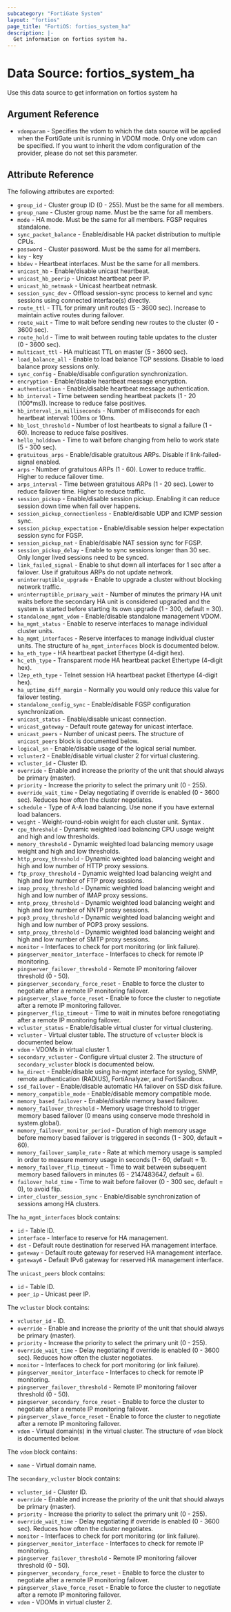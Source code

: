 ```yaml
---
subcategory: "FortiGate System"
layout: "fortios"
page_title: "FortiOS: fortios_system_ha"
description: |-
  Get information on fortios system ha.
---
```


# Data Source: fortios_system_ha
Use this data source to get information on fortios system ha

## Argument Reference


* `vdomparam` - Specifies the vdom to which the data source will be applied when the FortiGate unit is running in VDOM mode. Only one vdom can be specified. If you want to inherit the vdom configuration of the provider, please do not set this parameter.


## Attribute Reference

The following attributes are exported:

* `group_id` - Cluster group ID  (0 - 255). Must be the same for all members.
* `group_name` - Cluster group name. Must be the same for all members.
* `mode` - HA mode. Must be the same for all members. FGSP requires standalone.
* `sync_packet_balance` - Enable/disable HA packet distribution to multiple CPUs.
* `password` - Cluster password. Must be the same for all members.
* `key` - key
* `hbdev` - Heartbeat interfaces. Must be the same for all members.
* `unicast_hb` - Enable/disable unicast heartbeat.
* `unicast_hb_peerip` - Unicast heartbeat peer IP.
* `unicast_hb_netmask` - Unicast heartbeat netmask.
* `session_sync_dev` - Offload session-sync process to kernel and sync sessions using connected interface(s) directly.
* `route_ttl` - TTL for primary unit routes (5 - 3600 sec). Increase to maintain active routes during failover.
* `route_wait` - Time to wait before sending new routes to the cluster (0 - 3600 sec).
* `route_hold` - Time to wait between routing table updates to the cluster (0 - 3600 sec).
* `multicast_ttl` - HA multicast TTL on master (5 - 3600 sec).
* `load_balance_all` - Enable to load balance TCP sessions. Disable to load balance proxy sessions only.
* `sync_config` - Enable/disable configuration synchronization.
* `encryption` - Enable/disable heartbeat message encryption.
* `authentication` - Enable/disable heartbeat message authentication.
* `hb_interval` - Time between sending heartbeat packets (1 - 20 (100*ms)). Increase to reduce false positives.
* `hb_interval_in_milliseconds` - Number of milliseconds for each heartbeat interval: 100ms or 10ms.
* `hb_lost_threshold` - Number of lost heartbeats to signal a failure (1 - 60). Increase to reduce false positives.
* `hello_holddown` - Time to wait before changing from hello to work state (5 - 300 sec).
* `gratuitous_arps` - Enable/disable gratuitous ARPs. Disable if link-failed-signal enabled.
* `arps` - Number of gratuitous ARPs (1 - 60). Lower to reduce traffic. Higher to reduce failover time.
* `arps_interval` - Time between gratuitous ARPs  (1 - 20 sec). Lower to reduce failover time. Higher to reduce traffic.
* `session_pickup` - Enable/disable session pickup. Enabling it can reduce session down time when fail over happens.
* `session_pickup_connectionless` - Enable/disable UDP and ICMP session sync.
* `session_pickup_expectation` - Enable/disable session helper expectation session sync for FGSP.
* `session_pickup_nat` - Enable/disable NAT session sync for FGSP.
* `session_pickup_delay` - Enable to sync sessions longer than 30 sec. Only longer lived sessions need to be synced.
* `link_failed_signal` - Enable to shut down all interfaces for 1 sec after a failover. Use if gratuitous ARPs do not update network.
* `uninterruptible_upgrade` - Enable to upgrade a cluster without blocking network traffic.
* `uninterruptible_primary_wait` - Number of minutes the primary HA unit waits before the secondary HA unit is considered upgraded and the system is started before starting its own upgrade (1 - 300, default = 30).
* `standalone_mgmt_vdom` - Enable/disable standalone management VDOM.
* `ha_mgmt_status` - Enable to reserve interfaces to manage individual cluster units.
* `ha_mgmt_interfaces` - Reserve interfaces to manage individual cluster units. The structure of `ha_mgmt_interfaces` block is documented below.
* `ha_eth_type` - HA heartbeat packet Ethertype (4-digit hex).
* `hc_eth_type` - Transparent mode HA heartbeat packet Ethertype (4-digit hex).
* `l2ep_eth_type` - Telnet session HA heartbeat packet Ethertype (4-digit hex).
* `ha_uptime_diff_margin` - Normally you would only reduce this value for failover testing.
* `standalone_config_sync` - Enable/disable FGSP configuration synchronization.
* `unicast_status` - Enable/disable unicast connection.
* `unicast_gateway` - Default route gateway for unicast interface.
* `unicast_peers` - Number of unicast peers. The structure of `unicast_peers` block is documented below.
* `logical_sn` - Enable/disable usage of the logical serial number.
* `vcluster2` - Enable/disable virtual cluster 2 for virtual clustering.
* `vcluster_id` - Cluster ID.
* `override` - Enable and increase the priority of the unit that should always be primary (master).
* `priority` - Increase the priority to select the primary unit (0 - 255).
* `override_wait_time` - Delay negotiating if override is enabled (0 - 3600 sec). Reduces how often the cluster negotiates.
* `schedule` - Type of A-A load balancing. Use none if you have external load balancers.
* `weight` - Weight-round-robin weight for each cluster unit. Syntax <priority> <weight>.
* `cpu_threshold` - Dynamic weighted load balancing CPU usage weight and high and low thresholds.
* `memory_threshold` - Dynamic weighted load balancing memory usage weight and high and low thresholds.
* `http_proxy_threshold` - Dynamic weighted load balancing weight and high and low number of HTTP proxy sessions.
* `ftp_proxy_threshold` - Dynamic weighted load balancing weight and high and low number of FTP proxy sessions.
* `imap_proxy_threshold` - Dynamic weighted load balancing weight and high and low number of IMAP proxy sessions.
* `nntp_proxy_threshold` - Dynamic weighted load balancing weight and high and low number of NNTP proxy sessions.
* `pop3_proxy_threshold` - Dynamic weighted load balancing weight and high and low number of POP3 proxy sessions.
* `smtp_proxy_threshold` - Dynamic weighted load balancing weight and high and low number of SMTP proxy sessions.
* `monitor` - Interfaces to check for port monitoring (or link failure).
* `pingserver_monitor_interface` - Interfaces to check for remote IP monitoring.
* `pingserver_failover_threshold` - Remote IP monitoring failover threshold (0 - 50).
* `pingserver_secondary_force_reset` - Enable to force the cluster to negotiate after a remote IP monitoring failover.
* `pingserver_slave_force_reset` - Enable to force the cluster to negotiate after a remote IP monitoring failover.
* `pingserver_flip_timeout` - Time to wait in minutes before renegotiating after a remote IP monitoring failover.
* `vcluster_status` - Enable/disable virtual cluster for virtual clustering.
* `vcluster` - Virtual cluster table. The structure of `vcluster` block is documented below.
* `vdom` - VDOMs in virtual cluster 1.
* `secondary_vcluster` - Configure virtual cluster 2. The structure of `secondary_vcluster` block is documented below.
* `ha_direct` - Enable/disable using ha-mgmt interface for syslog, SNMP, remote authentication (RADIUS), FortiAnalyzer, and FortiSandbox.
* `ssd_failover` - Enable/disable automatic HA failover on SSD disk failure.
* `memory_compatible_mode` - Enable/disable memory compatible mode.
* `memory_based_failover` - Enable/disable memory based failover.
* `memory_failover_threshold` - Memory usage threshold to trigger memory based failover (0 means using conserve mode threshold in system.global).
* `memory_failover_monitor_period` - Duration of high memory usage before memory based failover is triggered in seconds (1 - 300, default = 60).
* `memory_failover_sample_rate` - Rate at which memory usage is sampled in order to measure memory usage in seconds (1 - 60, default = 1).
* `memory_failover_flip_timeout` - Time to wait between subsequent memory based failovers in minutes (6 - 2147483647, default = 6).
* `failover_hold_time` - Time to wait before failover (0 - 300 sec, default = 0), to avoid flip.
* `inter_cluster_session_sync` - Enable/disable synchronization of sessions among HA clusters.

The `ha_mgmt_interfaces` block contains:

* `id` - Table ID.
* `interface` - Interface to reserve for HA management.
* `dst` - Default route destination for reserved HA management interface.
* `gateway` - Default route gateway for reserved HA management interface.
* `gateway6` - Default IPv6 gateway for reserved HA management interface.

The `unicast_peers` block contains:

* `id` - Table ID.
* `peer_ip` - Unicast peer IP.

The `vcluster` block contains:

* `vcluster_id` - ID.
* `override` - Enable and increase the priority of the unit that should always be primary (master).
* `priority` - Increase the priority to select the primary unit (0 - 255).
* `override_wait_time` - Delay negotiating if override is enabled (0 - 3600 sec). Reduces how often the cluster negotiates.
* `monitor` - Interfaces to check for port monitoring (or link failure).
* `pingserver_monitor_interface` - Interfaces to check for remote IP monitoring.
* `pingserver_failover_threshold` - Remote IP monitoring failover threshold (0 - 50).
* `pingserver_secondary_force_reset` - Enable to force the cluster to negotiate after a remote IP monitoring failover.
* `pingserver_slave_force_reset` - Enable to force the cluster to negotiate after a remote IP monitoring failover.
* `vdom` - Virtual domain(s) in the virtual cluster. The structure of `vdom` block is documented below.

The `vdom` block contains:

* `name` - Virtual domain name.

The `secondary_vcluster` block contains:

* `vcluster_id` - Cluster ID.
* `override` - Enable and increase the priority of the unit that should always be primary (master).
* `priority` - Increase the priority to select the primary unit (0 - 255).
* `override_wait_time` - Delay negotiating if override is enabled (0 - 3600 sec). Reduces how often the cluster negotiates.
* `monitor` - Interfaces to check for port monitoring (or link failure).
* `pingserver_monitor_interface` - Interfaces to check for remote IP monitoring.
* `pingserver_failover_threshold` - Remote IP monitoring failover threshold (0 - 50).
* `pingserver_secondary_force_reset` - Enable to force the cluster to negotiate after a remote IP monitoring failover.
* `pingserver_slave_force_reset` - Enable to force the cluster to negotiate after a remote IP monitoring failover.
* `vdom` - VDOMs in virtual cluster 2.

